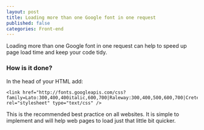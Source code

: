 ```yaml
---
layout: post
title: Loading more than one Google font in one request
published: false
categories: Front-end
---
```


Loading more than one Google font in one request can help to speed up page load time and keep your code tidy.

### How is it done?
In the head of your HTML add:

    <link href="http://fonts.googleapis.com/css?family=Lato:300,400,400italic,600,700|Raleway:300,400,500,600,700|Crete+Round:400italic" rel="stylesheet" type="text/css" />

This is the recommended best practice on all websites. It is simple to implement and will help web pages to load just that little bit quicker.
